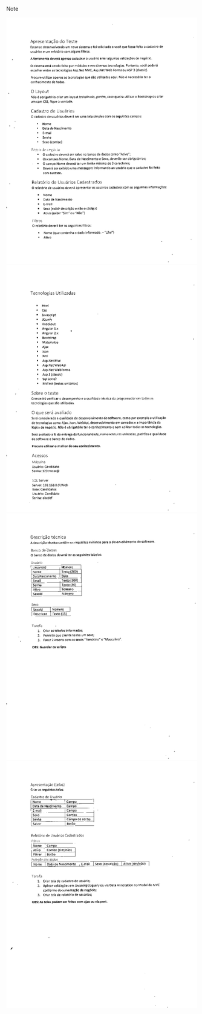 > [!NOTE]
> ![image](https://github.com/rodrigofurlaneti/TestingForNewDeveloper/blob/master/TesteDev-1.png)
> ![image](https://github.com/rodrigofurlaneti/TestingForNewDeveloper/blob/master/TesteDev-2.png)
> ![image](https://github.com/rodrigofurlaneti/TestingForNewDeveloper/blob/master/TesteDev-3.png)
> ![image](https://github.com/rodrigofurlaneti/TestingForNewDeveloper/blob/master/TesteDev-4.png)
